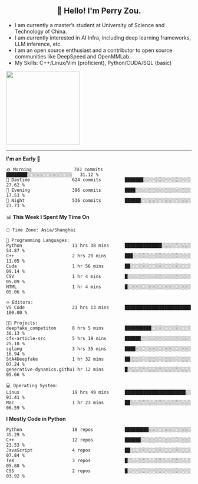 <h2 align="center">👋 Hello! I'm Perry Zou.</h2>

- I am currently a master’s student at University of Science and Technology of China.
- I am currently interested in AI Infra, including deep learning frameworks, LLM inference, etc.
- I am an open source enthusiast and a contributor to open source communities like DeepSpeed and OpenMMLab.
- My Skills: C++/Linux/Vim (proficient), Python/CUDA/SQL (basic)

<img height=200 align="center" src="https://github-readme-stats.vercel.app/api?username=zonepg" />

-------

<!--START_SECTION:waka-->
**I'm an Early 🐤** 

```text
🌞 Morning                703 commits         ████████░░░░░░░░░░░░░░░░░   31.12 % 
🌆 Daytime                624 commits         ███████░░░░░░░░░░░░░░░░░░   27.62 % 
🌃 Evening                396 commits         ████░░░░░░░░░░░░░░░░░░░░░   17.53 % 
🌙 Night                  536 commits         ██████░░░░░░░░░░░░░░░░░░░   23.73 % 
```


📊 **This Week I Spent My Time On** 

```text
🕑︎ Time Zone: Asia/Shanghai

💬 Programming Languages: 
Python                   11 hrs 38 mins      ██████████████░░░░░░░░░░░   54.87 % 
C++                      2 hrs 20 mins       ███░░░░░░░░░░░░░░░░░░░░░░   11.05 % 
Cuda                     1 hr 56 mins        ██░░░░░░░░░░░░░░░░░░░░░░░   09.14 % 
CSV                      1 hr 4 mins         █░░░░░░░░░░░░░░░░░░░░░░░░   05.09 % 
HTML                     1 hr 4 mins         █░░░░░░░░░░░░░░░░░░░░░░░░   05.06 % 

🔥 Editors: 
VS Code                  21 hrs 13 mins      █████████████████████████   100.00 % 

🐱‍💻 Projects: 
deepfake_competiton      8 hrs 5 mins        ██████████░░░░░░░░░░░░░░░   38.13 % 
cfx-article-src          5 hrs 19 mins       ██████░░░░░░░░░░░░░░░░░░░   25.10 % 
sglang                   3 hrs 35 mins       ████░░░░░░░░░░░░░░░░░░░░░   16.94 % 
StA4Deepfake             1 hr 32 mins        ██░░░░░░░░░░░░░░░░░░░░░░░   07.24 % 
generative-dynamics.githu1 hr 12 mins        █░░░░░░░░░░░░░░░░░░░░░░░░   05.66 % 

💻 Operating System: 
Linux                    19 hrs 49 mins      ███████████████████████░░   93.41 % 
Mac                      1 hr 23 mins        ██░░░░░░░░░░░░░░░░░░░░░░░   06.59 % 
```

**I Mostly Code in Python** 

```text
Python                   18 repos            █████████░░░░░░░░░░░░░░░░   35.29 % 
C++                      12 repos            ██████░░░░░░░░░░░░░░░░░░░   23.53 % 
JavaScript               4 repos             ██░░░░░░░░░░░░░░░░░░░░░░░   07.84 % 
TeX                      3 repos             █░░░░░░░░░░░░░░░░░░░░░░░░   05.88 % 
CSS                      2 repos             █░░░░░░░░░░░░░░░░░░░░░░░░   03.92 % 
```




<!--END_SECTION:waka-->

